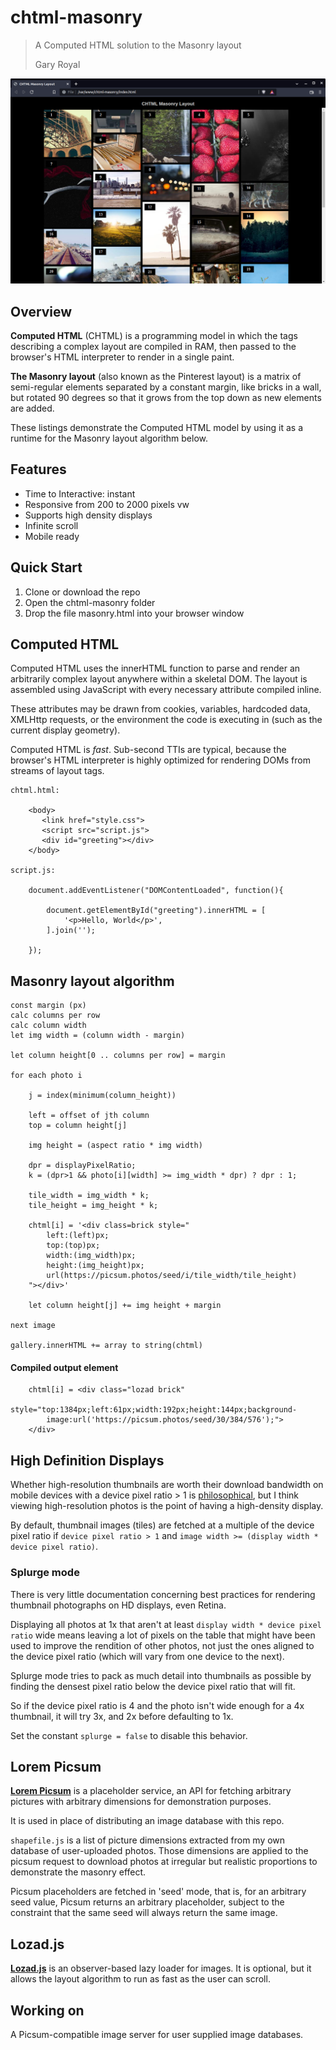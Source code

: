 # chtml-masonry
> A Computed HTML solution to the Masonry layout
> 
> Gary Royal


![screenshot](masonry.png)

## Overview

**Computed HTML** (CHTML) is a programming model in which the tags describing a complex layout are compiled in RAM, then passed to the browser's HTML interpreter to render in a single paint. 

**The Masonry layout** (also known as the Pinterest layout) is a matrix of semi-regular elements separated by a constant margin, like bricks in a wall, but rotated 90 degrees so that it grows from the top down as new elements are added.

These listings demonstrate the Computed HTML model by using it as a runtime for the Masonry layout algorithm below.


## Features 

* Time to Interactive: instant 
* Responsive from 200 to 2000 pixels vw
* Supports high density displays
* Infinite scroll
* Mobile ready


## Quick Start

1. Clone or download the repo
2. Open the chtml-masonry folder
3. Drop the file masonry.html into your browser window


## Computed HTML 

Computed HTML uses the innerHTML function to parse and render an arbitrarily complex layout anywhere within a skeletal DOM. The layout is assembled using JavaScript with every necessary attribute compiled inline. 

These attributes may be drawn from cookies, variables, hardcoded data, XMLHttp requests, or the environment the code is executing in (such as the current display geometry).  

Computed HTML is _fast_. Sub-second TTIs are typical, because the browser's HTML interpreter is highly optimized for rendering DOMs from streams of layout tags. 

```
chtml.html:

	<body>
	   <link href="style.css">
	   <script src="script.js">
	   <div id="greeting"></div>
	</body>
	
script.js:

	document.addEventListener("DOMContentLoaded", function(){

		document.getElementById("greeting").innerHTML = [
			'<p>Hello, World</p>',
		].join('');  

	});
```


## Masonry layout algorithm

```
const margin (px)
calc columns per row
calc column width
let img width = (column width - margin)

let column height[0 .. columns per row] = margin

for each photo i

	j = index(minimum(column_height))
	
	left = offset of jth column
	top = column height[j]
	
	img height = (aspect ratio * img width)
	
	dpr = displayPixelRatio;
	k = (dpr>1 && photo[i][width] >= img_width * dpr) ? dpr : 1;
	
	tile_width = img_width * k;
	tile_height = img_height * k; 

	chtml[i] = '<div class=brick style="
		left:(left)px; 
		top:(top)px; 
		width:(img_width)px; 
		height:(img_height)px;
		url(https://picsum.photos/seed/i/tile_width/tile_height)
	"></div>'

	let column height[j] += img height + margin
	
next image

gallery.innerHTML += array to string(chtml)
```

####  Compiled output element
```
	chtml[i] = <div class="lozad brick"
		style="top:1384px;left:61px;width:192px;height:144px;background-
		image:url('https://picsum.photos/seed/30/384/576');">
	</div>
```


## High Definition Displays

Whether high-resolution thumbnails are worth their download bandwidth on mobile devices with a device pixel ratio > 1 is [philosophical](https://www.quirksmode.org/blog/archives/2012/07/more_about_devi.html), but I think viewing high-resolution photos is the point of having a high-density display.

By default, thumbnail images (tiles) are fetched at a multiple of the device pixel ratio if `device pixel ratio > 1` and `image width >= (display width * device pixel ratio)`. 

### Splurge mode

There is very little documentation concerning best practices for rendering thumbnail photographs on HD displays, even Retina.

Displaying all photos at 1x that aren't at least `display width * device pixel ratio` wide means leaving a lot of pixels on the table that might have been used to improve the rendition of other photos, not just the ones aligned to the device pixel ratio (which will vary from one device to the next).

Splurge mode tries to pack as much detail into thumbnails as possible by finding the densest pixel ratio below the device pixel ratio that will fit.

So if the device pixel ratio is 4 and the photo isn't wide enough for a 4x thumbnail, it will try 3x, and 2x before defaulting to 1x.

Set the constant `splurge = false` to disable this behavior.


## Lorem Picsum 

**[Lorem Picsum](https://picsum.photos/)** is a placeholder service, an API for fetching arbitrary pictures with arbitrary dimensions for demonstration purposes.

It is used in place of distributing an image database with this repo.

`shapefile.js` is a list of picture dimensions extracted from my own database of user-uploaded photos. Those dimensions are applied to the picsum request to download photos at irregular but realistic proportions to demonstrate the masonry effect. 

Picsum placeholders are fetched in 'seed' mode, that is, for an arbitrary seed value, Picsum returns an arbitrary placeholder, subject to the constraint that the same seed will always return the same image.


## Lozad.js

**[Lozad.js](https://github.com/ApoorvSaxena/lozad.js)** is an observer-based lazy loader for images. It is optional, but it allows the layout algorithm to run as fast as the user can scroll. 


## Working on

A Picsum-compatible image server for user supplied image databases.



